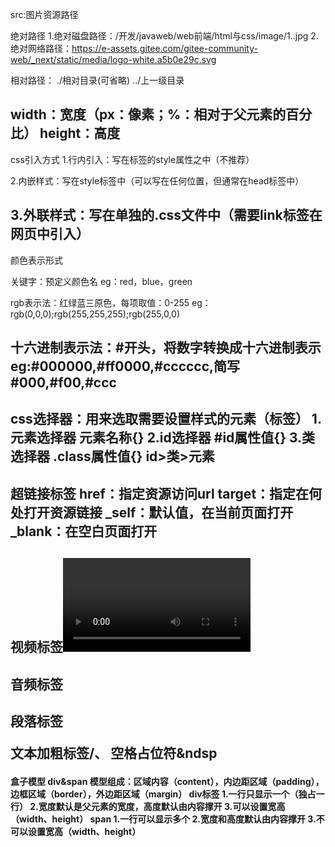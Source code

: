 src:图片资源路径

绝对路径
1.绝对磁盘路径：/开发/javaweb/web前端/html与css/image/1..jpg
2.绝对网络路径：https://e-assets.gitee.com/gitee-community-web/_next/static/media/logo-white.a5b0e29c.svg

相对路径：
./相对目录(可省略)
../上一级目录

width：宽度（px：像素；%：相对于父元素的百分比）
height：高度
----------------------------------------------------------------------------------------
css引入方式
1.行内引入：写在标签的style属性之中（不推荐）

2.内嵌样式：写在style标签中（可以写在任何位置，但通常在head标签中）

3.外联样式：写在单独的.css文件中（需要link标签在网页中引入）
------------------------------------------------------------------
颜色表示形式

关键字：预定义颜色名
eg：red，blue，green

rgb表示法：红绿蓝三原色，每项取值：0-255
eg：rgb(0,0,0);rgb(255,255,255);rgb(255,0,0)

十六进制表示法：#开头，将数字转换成十六进制表示
eg:#000000,#ff0000,#cccccc,简写#000,#f00,#ccc
---------------------------------------------------
css选择器：用来选取需要设置样式的元素（标签）
1.元素选择器
元素名称{}
2.id选择器
#id属性值{}
3.类选择器
.class属性值{}
id>类>元素
-------------------------------------------------------
超链接标签
<a href="~~~" target="~~~~"></a>
href：指定资源访问url
target：指定在何处打开资源链接
_self：默认值，在当前页面打开
_blank：在空白页面打开
-----------------------------------------------------------
视频标签<video>
src：规定视频播放的url
controls：显示播放控件
width：宽度（px：像素；%：相对于父元素的百分比）
height：高度
--------------------------------------------
音频标签<audio>
src：规定音频播放的url
controls：显示播放控件
------------------------------
段落标签<p>
文本加粗标签<b>/<strong>、
空格占位符&ndsp
-------------------------------------------------------
盒子模型 div&span
模型组成：区域内容（content），内边距区域（padding），边框区域（border），外边距区域（margin）
div标签
1.一行只显示一个（独占一行）
2.宽度默认是父元素的宽度，高度默认由内容撑开
3.可以设置宽高（width、height）
span
1.一行可以显示多个
2.宽度和高度默认由内容撑开
3.不可以设置宽高（width、height）
